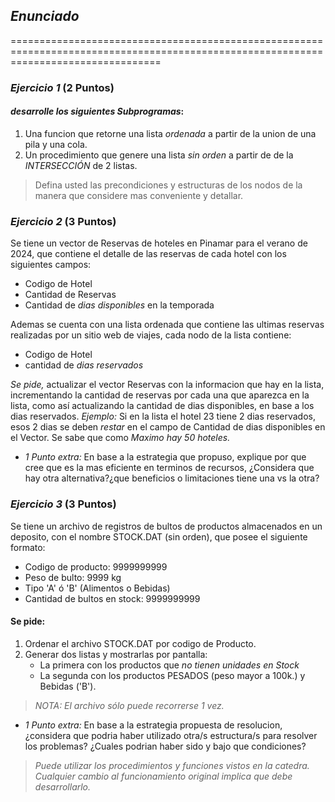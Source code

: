 ## _Enunciado_

======================================================================================================================================

### _Ejercicio 1_ (2 Puntos)

#### _desarrolle los siguientes Subprogramas_:

1. Una funcion que retorne una lista _ordenada_ a partir de la union de una pila y una cola.
2. Un procedimiento que genere una lista _sin orden_ a partir de de la _INTERSECCIÓN_ de 2 listas.

> Defina usted las precondiciones y estructuras de los nodos de la manera que considere mas conveniente y detallar.

### _Ejercicio 2_ (3 Puntos)

Se tiene un vector de Reservas de hoteles en Pinamar para el verano de 2024, que contiene el detalle de las reservas de cada hotel con los siguientes campos:

- Codigo de Hotel
- Cantidad de Reservas
- Cantidad de _dias disponibles_ en la temporada

Ademas se cuenta con una lista ordenada que contiene las ultimas reservas realizadas por un sitio web de viajes, cada nodo de la lista contiene:

- Codigo de Hotel
- cantidad de _dias reservados_

_Se pide,_ actualizar el vector Reservas con la informacion que hay en la lista, incrementando la cantidad de reservas por cada una que aparezca en la lista, como así actualizando la cantidad de dias disponibles, en base a los dias reservados. _Ejemplo:_ Si en la lista el hotel 23 tiene 2 dias reservados, esos 2 dias se deben _restar_ en el campo de Cantidad de dias disponibles en el Vector. Se sabe que como _Maximo hay 50 hoteles._

- _1 Punto extra:_ En base a la estrategia que propuso, explique por que cree que es la mas eficiente en terminos de recursos, ¿Considera que hay otra alternativa?¿que beneficios o limitaciones tiene una vs la otra?

### _Ejercicio 3_ (3 Puntos)

Se tiene un archivo de registros de bultos de productos almacenados en un deposito, con el nombre STOCK.DAT (sin orden), que posee el siguiente formato:

- Codigo de producto: 9999999999
- Peso de bulto: 9999 kg
- Tipo 'A' ó 'B' (Alimentos o Bebidas)
- Cantidad de bultos en stock: 9999999999

#### Se pide:

1. Ordenar el archivo STOCK.DAT por codigo de Producto.
2. Generar dos listas y mostrarlas por pantalla:
   - La primera con los productos que _no tienen unidades en Stock_
   - La segunda con los productos PESADOS (peso mayor a 100k.) y Bebidas ('B').

> _NOTA: El archivo sólo puede recorrerse 1 vez._

- _1 Punto extra:_ En base a la estrategia propuesta de resolucion, ¿considera que podria haber utilizado otra/s estructura/s para resolver los problemas? ¿Cuales podrian haber sido y bajo que condiciones?

> _Puede utilizar los procedimientos y funciones vistos en la catedra. Cualquier cambio al funcionamiento original implica que debe desarrollarlo._

